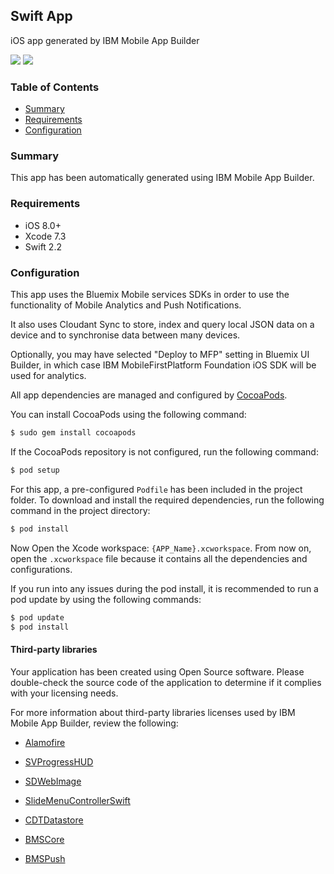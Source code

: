 ## Swift App
iOS app generated by IBM Mobile App Builder

[![](https://img.shields.io/badge/bluemix-powered-blue.svg)](https://bluemix.net)
[![](https://img.shields.io/badge/platform-ios-lightgrey.svg)](https://developer.apple.com/swift/)

### Table of Contents
* [Summary](#summary)
* [Requirements](#requirements)
* [Configuration](#configuration)

### Summary
This app has been automatically generated using IBM Mobile App Builder.

### Requirements
* iOS 8.0+
* Xcode 7.3
* Swift 2.2

### Configuration


This app uses the Bluemix Mobile services SDKs in order to use the functionality of Mobile Analytics and Push Notifications.

It also uses Cloudant Sync to store, index and query local JSON data on a device and to synchronise data between many devices.

Optionally, you may have selected "Deploy to MFP" setting in Bluemix UI Builder, in which case IBM MobileFirstPlatform Foundation iOS SDK will be used for analytics.

All app dependencies are managed and configured by [CocoaPods](https://cocoapods.org/).

You can install CocoaPods using the following command:

```bash
$ sudo gem install cocoapods
```

If the CocoaPods repository is not configured, run the following command:

```bash
$ pod setup
```

For this app, a pre-configured `Podfile` has been included in the project folder. To download and install the required dependencies, run the following command in the project directory:

```bash
$ pod install
```
Now Open the Xcode workspace: `{APP_Name}.xcworkspace`. From now on, open the `.xcworkspace` file because it contains all the dependencies and configurations.

If you run into any issues during the pod install, it is recommended to run a pod update by using the following commands:

```bash
$ pod update
$ pod install
```
#### Third-party libraries

Your application has been created using Open Source software. Please double-check the source code of the application to determine if it complies with your licensing needs.

For more information about third-party libraries licenses used by IBM Mobile App Builder, review the following:

* [Alamofire]( https://github.com/Alamofire/Alamofire)

* [SVProgressHUD](https://github.com/TransitApp/SVProgressHUD)

* [SDWebImage](https://github.com/rs/SDWebImage)

* [SlideMenuControllerSwift](https://github.com/dekatotoro/SlideMenuControllerSwift)
* [CDTDatastore](https://github.com/cloudant/CDTDatastore)
* [BMSCore](https://github.com/ibm-bluemix-mobile-services/bms-clientsdk-swift-core)
* [BMSPush](https://github.com/ibm-bluemix-mobile-services/bms-clientsdk-swift-push)
